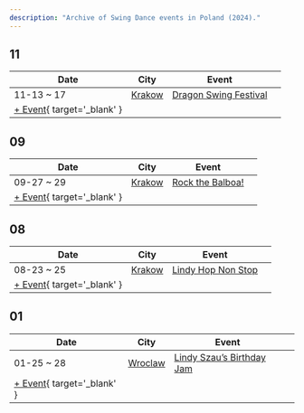 ```yaml
---
description: "Archive of Swing Dance events in Poland (2024)."
---
```


## 11

| Date | City | Event | |
| --- | --- | --- | --- |
| 11-13 ~ 17 | [Krakow](by_city.md#krakow) | [Dragon Swing Festival](dragon-swing-festival-2024.md) |  |
| [+ Event](https://github.com/swingdance/events/issues/new?assignees=&labels=add+event&projects=&template=02-add_entity.yml&title=%5B2024%2Fpl%5D%20%3CName%3E&region=pl&province=&city=&org_id=&date_starts=2024-11-&date_ends=2024-11-){ target='_blank' }

## 09

| Date | City | Event | |
| --- | --- | --- | --- |
| 09-27 ~ 29 | [Krakow](by_city.md#krakow) | [Rock the Balboa!](rock-the-balboa-2024.md) |  |
| [+ Event](https://github.com/swingdance/events/issues/new?assignees=&labels=add+event&projects=&template=02-add_entity.yml&title=%5B2024%2Fpl%5D%20%3CName%3E&region=pl&province=&city=&org_id=&date_starts=2024-09-&date_ends=2024-09-){ target='_blank' }

## 08

| Date | City | Event | |
| --- | --- | --- | --- |
| 08-23 ~ 25 | [Krakow](by_city.md#krakow) | [Lindy Hop Non Stop](lindy-hop-non-stop-2024.md) |  |
| [+ Event](https://github.com/swingdance/events/issues/new?assignees=&labels=add+event&projects=&template=02-add_entity.yml&title=%5B2024%2Fpl%5D%20%3CName%3E&region=pl&province=&city=&org_id=&date_starts=2024-08-&date_ends=2024-08-){ target='_blank' }

## 01

| Date | City | Event | |
| --- | --- | --- | --- |
| 01-25 ~ 28 | [Wroclaw](by_city.md#wroclaw) | [Lindy Szau’s Birthday Jam](lindy-szaus-birthday-jam-2024.md) |  |
| [+ Event](https://github.com/swingdance/events/issues/new?assignees=&labels=add+event&projects=&template=02-add_entity.yml&title=%5B2024%2Fpl%5D%20%3CName%3E&region=pl&province=&city=&org_id=&date_starts=2024-01-&date_ends=2024-01-){ target='_blank' }
